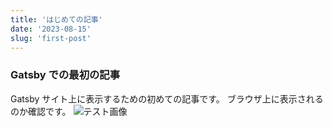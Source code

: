```yaml
---
title: 'はじめての記事'
date: '2023-08-15'
slug: 'first-post'
---
```


### Gatsby での最初の記事

Gatsby サイト上に表示するための初めての記事です。
ブラウザ上に表示されるのか確認です。
![テスト画像](../images/icon.png)